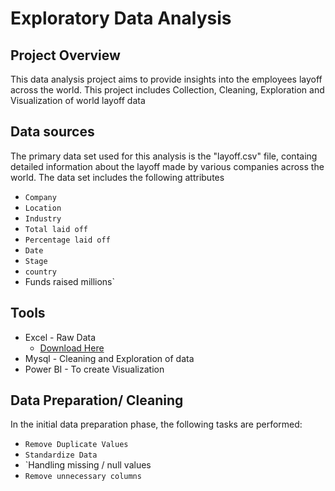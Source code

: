 # Exploratory Data Analysis
## Project Overview
This data analysis project aims to provide insights into the employees layoff across the world. This project includes Collection, Cleaning, Exploration and Visualization of world layoff data 
## Data sources
The primary data set used for this analysis is the "layoff.csv" file, containg detailed information about the layoff made by various companies across the world. The data set includes the following attributes
- `Company`
- `Location`
- `Industry`
- `Total laid off`
- `Percentage laid off`
- `Date`
- `Stage`
- `country`
- Funds raised millions`

## Tools
- Excel - Raw Data
  -  [Download Here](https://www.kaggle.com/datasets/swaptr/layoffs-2022)
- Mysql - Cleaning and Exploration of data
- Power BI - To create Visualization
## Data Preparation/ Cleaning
In the initial data preparation phase, the following tasks are performed:
- `Remove Duplicate Values`
- `Standardize Data`
- `Handling missing / null values
- `Remove unnecessary columns`
